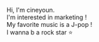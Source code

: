 Hi, I'm cineyoun.  
I'm interested in marketing !  
My favorite music is a  J-pop !  
I wanna b a rock star ⭐  